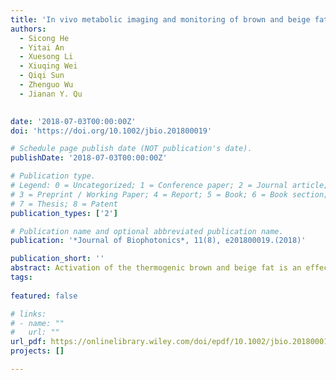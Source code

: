 ```yaml
---
title: 'In vivo metabolic imaging and monitoring of brown and beige fat'
authors:
  - Sicong He
  - Yitai An
  - Xuesong Li
  - Xiuqing Wei
  - Qiqi Sun
  - Zhenguo Wu
  - Jianan Y. Qu
  

date: '2018-07-03T00:00:00Z'
doi: 'https://doi.org/10.1002/jbio.201800019'

# Schedule page publish date (NOT publication's date).
publishDate: '2018-07-03T00:00:00Z'

# Publication type.
# Legend: 0 = Uncategorized; 1 = Conference paper; 2 = Journal article;
# 3 = Preprint / Working Paper; 4 = Report; 5 = Book; 6 = Book section;
# 7 = Thesis; 8 = Patent
publication_types: ['2']

# Publication name and optional abbreviated publication name.
publication: '*Journal of Biophotonics*, 11(8), e201800019.(2018)'

publication_short: ''
abstract: Activation of the thermogenic brown and beige fat is an effective means to increasing whole-body energy expenditure. In this work, a unique label-free method was developed to quantitatively assess the metabolism and thermogenesis of mouse adipose tissues in vivo. Specifically, an optical redox ratio (ORR) based on the endogenous fluorescence of mitochondrial metabolic coenzymes (nicotinamide adenine dinucleotide and flavin adenine dinucleotide) was used to measure the metabolic state of adipocytes. Our findings demonstrate that the ORR provides a label-free and real-time biomarker to determine the thermogenic response of brown, beige and white adipose tissues to a variety of physiological stimulations. In addition, the redox ratio also can be used to evaluate the degree of browning in the white fat of cold-acclimated mice. This technique is important to understand the recruitment and activation of thermogenic adipocytes in mammals and thus can help to develop therapeutic strategies against obesity.
tags:
  
featured: false

# links:
# - name: ""
#   url: ""
url_pdf: https://onlinelibrary.wiley.com/doi/epdf/10.1002/jbio.201800019
projects: []

---
```





